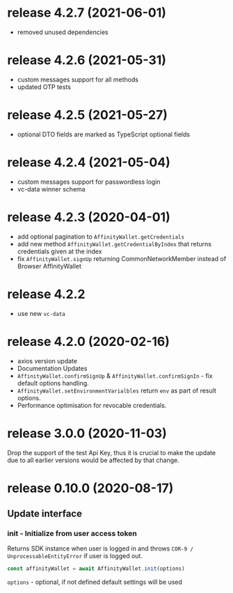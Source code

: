 # release 4.2.7 (2021-06-01)
* removed unused dependencies
# release 4.2.6 (2021-05-31)
* custom messages support for all methods
* updated OTP tests
# release 4.2.5 (2021-05-27)
* optional DTO fields are marked as TypeScript optional fields

# release 4.2.4 (2021-05-04)
* custom messages support for passwordless login
* vc-data winner schema

# release 4.2.3 (2020-04-01)
 * add optional pagination to `AffinityWallet.getCredentials`
 * add new method `AffinityWallet.getCredentialByIndex` that returns credentials given at the index
 * fix `AffinityWallet.signUp` returning CommonNetworkMember instead of Browser AffinityWallet
# release 4.2.2 
 * use new `vc-data` 
# release 4.2.0 (2020-02-16)
 * axios version update 
 * Documentation Updates 
 * `AffinityWallet.confirmSignUp` & `AffinityWallet.confirmSignIn` - fix default options handling.
 * `AffinityWallet.setEnvironmentVarialbles` return `env` as part of result options. 
 * Performance optimisation for revocable credentials. 
 
# release 3.0.0 (2020-11-03)

Drop the support of the test Api Key, thus it is crucial to make the update due to all earlier versions would be affected by that change.

# release 0.10.0 (2020-08-17)

## Update interface

### init - Initialize from user access token

Returns SDK instance when user is logged in and throws `COR-9 / UnprocessableEntityError`
if user is logged out.

```ts
const affinityWallet = await AffinityWallet.init(options)
```

`options` - optional, if not defined default settings will be used
